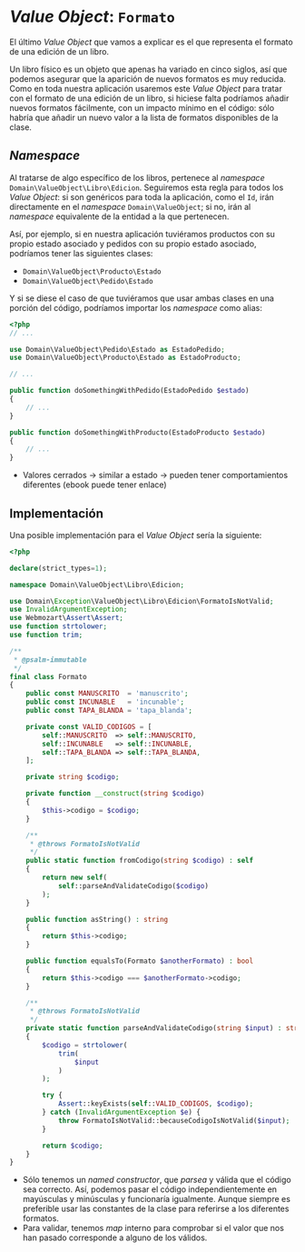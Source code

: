 # _Value Object_: `Formato`

El último _Value Object_ que vamos a explicar es el que representa el formato de una edición de un libro.

Un libro físico es un objeto que apenas ha variado en cinco siglos, así que podemos asegurar que la aparición de nuevos formatos es muy reducida. Como en toda nuestra aplicación usaremos este _Value Object_ para tratar con el formato de una edición de un libro, si hiciese falta podríamos añadir nuevos formatos fácilmente, con un impacto mínimo en el código: sólo habría que añadir un nuevo valor a la lista de formatos disponibles de la clase.

## _Namespace_

Al tratarse de algo específico de los libros, pertenece al _namespace_ `Domain\ValueObject\Libro\Edicion`. Seguiremos esta regla para todos los _Value Object_: si son genéricos para toda la aplicación, como el `Id`, irán directamente en el _namespace_ `Domain\ValueObject`; si no, irán al _namespace_ equivalente de la entidad a la que pertenecen.

Así, por ejemplo, si en nuestra aplicación tuviéramos productos con su propio estado asociado y pedidos con su propio estado asociado, podríamos tener las siguientes clases:

- `Domain\ValueObject\Producto\Estado`
- `Domain\ValueObject\Pedido\Estado`

Y si se diese el caso de que tuviéramos que usar ambas clases en una porción del código, podríamos importar los _namespace_ como alias:

```php
<?php
// ...

use Domain\ValueObject\Pedido\Estado as EstadoPedido;
use Domain\ValueObject\Producto\Estado as EstadoProducto;

// ...

public function doSomethingWithPedido(EstadoPedido $estado)
{
    // ...
}

public function doSomethingWithProducto(EstadoProducto $estado)
{
    // ...
}
```


- Valores cerrados -> similar a estado -> pueden tener comportamientos diferentes (ebook puede tener enlace)

## Implementación

Una posible implementación para el _Value Object_ sería la siguiente:

```php
<?php

declare(strict_types=1);

namespace Domain\ValueObject\Libro\Edicion;

use Domain\Exception\ValueObject\Libro\Edicion\FormatoIsNotValid;
use InvalidArgumentException;
use Webmozart\Assert\Assert;
use function strtolower;
use function trim;

/**
 * @psalm-immutable
 */
final class Formato
{
    public const MANUSCRITO  = 'manuscrito';
    public const INCUNABLE   = 'incunable';
    public const TAPA_BLANDA = 'tapa_blanda';

    private const VALID_CODIGOS = [
        self::MANUSCRITO  => self::MANUSCRITO,
        self::INCUNABLE   => self::INCUNABLE,
        self::TAPA_BLANDA => self::TAPA_BLANDA,
    ];

    private string $codigo;

    private function __construct(string $codigo)
    {
        $this->codigo = $codigo;
    }

    /**
     * @throws FormatoIsNotValid
     */
    public static function fromCodigo(string $codigo) : self
    {
        return new self(
            self::parseAndValidateCodigo($codigo)
        );
    }

    public function asString() : string
    {
        return $this->codigo;
    }

    public function equalsTo(Formato $anotherFormato) : bool
    {
        return $this->codigo === $anotherFormato->codigo;
    }

    /**
     * @throws FormatoIsNotValid
     */
    private static function parseAndValidateCodigo(string $input) : string
    {
        $codigo = strtolower(
            trim(
                $input
            )
        );

        try {
            Assert::keyExists(self::VALID_CODIGOS, $codigo);
        } catch (InvalidArgumentException $e) {
            throw FormatoIsNotValid::becauseCodigoIsNotValid($input);
        }

        return $codigo;
    }
}
```

- Sólo tenemos un _named constructor_, que _parsea_ y válida que el código sea correcto. Así, podemos pasar el código independientemente en mayúsculas y minúsculas y funcionaría igualmente. Aunque siempre es preferible usar las constantes de la clase para referirse a los diferentes formatos.
- Para validar, tenemos _map_ interno para comprobar si el valor que nos han pasado corresponde a alguno de los válidos.